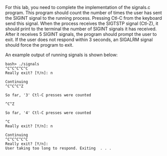 For this lab, you need to complete the implementation of the signals.c program. This program should count the number of times the user has sent the SIGINT signal to the running process. Pressing Ctl-C from the keyboard send this signal. When the process receives the SIGTSTP signal (Ctl-Z), it should print to the terminal the number of SIGINT signals it has received. After it receives 5 SIGINT signals, the program should prompt the user to exit. If the user does not respond within 3 seconds, an SIGALRM signal should force the program to exit.

An example output of running signals is shown below:

	bash> ./signals 
	^C^C^C^C^C
	Really exit? [Y/n]: n

	Continuing
	^C^C^C^Z

	So far, '3' Ctl-C presses were counted

	^C^Z

	So far, '4' Ctl-C presses were counted

	^C
	Really exit? [Y/n]: n

	Continuing
	^C^C^C^C^C
	Really exit? [Y/n]: 
	User taking too long to respond. Exiting  . . .
